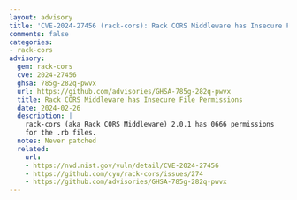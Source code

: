 ```yaml
---
layout: advisory
title: 'CVE-2024-27456 (rack-cors): Rack CORS Middleware has Insecure File Permissions'
comments: false
categories:
- rack-cors
advisory:
  gem: rack-cors
  cve: 2024-27456
  ghsa: 785g-282q-pwvx
  url: https://github.com/advisories/GHSA-785g-282q-pwvx
  title: Rack CORS Middleware has Insecure File Permissions
  date: 2024-02-26
  description: |
    rack-cors (aka Rack CORS Middleware) 2.0.1 has 0666 permissions
    for the .rb files.
  notes: Never patched
  related:
    url:
    - https://nvd.nist.gov/vuln/detail/CVE-2024-27456
    - https://github.com/cyu/rack-cors/issues/274
    - https://github.com/advisories/GHSA-785g-282q-pwvx
---
```

